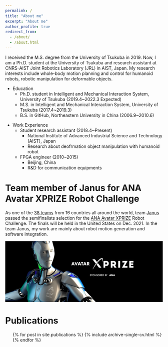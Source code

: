 ```yaml
---
permalink: /
title: "About me"
excerpt: "About me"
author_profile: true
redirect_from: 
  - /about/
  - /about.html
---
```


I received the M.S. degree from the University of Tsukuba in 2019. Now, I am a Ph.D. student at the University of Tsukuba and research assistant at CNRS-AIST Joint Robotics Laboratory (JRL) in AIST, Japan. My research interests include whole-body motion planning and control for humanoid robots, robotic manipulation for deformable objects.
- Education
    * Ph.D. student in Intelligent and Mechanical Interaction System, University of Tsukuba (2019.4~2022.3 Expected)
    * M.S. in Intelligent and Mechanical Interaction System, University of Tsukuba (2017.4~2019.3)
    * B.S. in GitHub, Northeastern University in China (2006.9~2010.6)
* Work Experience
    * Student research assistant (2018.4~Present) 
        * National Institute of Advanced Industrial Science and Technology (AIST), Japan
        * Research about deofrmation object manipulation with humanoid robot 
    * FPGA engineer (2010~2015)
        * Beijing, China
        * R&D for communication equipments
     
Team member of Janus for ANA Avatar XPRIZE Robot Challenge
======
As one of the [38 teams](https://www.xprize.org/prizes/avatar/articles/38-semifinalist-teams-from-16-countries-aim-to-create-an-avatar-system) from 16 countries all around the world, team [Janus](https://unit.aist.go.jp/jrl-2/en/projects/janus/team-janus.html) passed the semifinalists selection for the [ANA Avatar XPRIZE](https://www.xprize.org/home) Robot Challenge. The finals will be held in the United States on Dec. 2021. In the team Janus, my work are mainly about robot motion generation and software integration.

![ana_avatar](/images/ana-avatar.png)

Publications
======

  <ul>{% for post in site.publications %}
    {% include archive-single-cv.html %}
  {% endfor %}</ul>
     
<!--Getting started-->
<!--======-->
<!--1. Register a GitHub account if you don't have one and confirm your e-mail (required!)-->
<!--1. Fork [this repository](https://github.com/academicpages/academicpages.github.io) by clicking the "fork" button in the top right. -->
<!--1. Go to the repository's settings (rightmost item in the tabs that start with "Code", should be below "Unwatch"). Rename the repository "[your GitHub username].github.io", which will also be your website's URL.-->
<!--1. Set site-wide configuration and create content & metadata (see below -- also see [this set of diffs](http://archive.is/3TPas) showing what files were changed to set up [an example site](https://getorg-testacct.github.io) for a user with the username "getorg-testacct")-->
<!--1. Upload any files (like PDFs, .zip files, etc.) to the files/ directory. They will appear at https://[your GitHub username].github.io/files/example.pdf.  -->
<!--1. Check status by going to the repository settings, in the "GitHub pages" section-->

<!--Site-wide configuration-->
<!---------->
<!--The main configuration file for the site is in the base directory in [_config.yml](https://github.com/academicpages/academicpages.github.io/blob/master/_config.yml), which defines the content in the sidebars and other site-wide features. You will need to replace the default variables with ones about yourself and your site's github repository. The configuration file for the top menu is in [_data/navigation.yml](https://github.com/academicpages/academicpages.github.io/blob/master/_data/navigation.yml). For example, if you don't have a portfolio or blog posts, you can remove those items from that navigation.yml file to remove them from the header. -->

<!--Create content & metadata-->
<!---------->
<!--For site content, there is one markdown file for each type of content, which are stored in directories like _publications, _talks, _posts, _teaching, or _pages. For example, each talk is a markdown file in the [_talks directory](https://github.com/academicpages/academicpages.github.io/tree/master/_talks). At the top of each markdown file is structured data in YAML about the talk, which the theme will parse to do lots of cool stuff. The same structured data about a talk is used to generate the list of talks on the [Talks page](https://academicpages.github.io/talks), each [individual page](https://academicpages.github.io/talks/2012-03-01-talk-1) for specific talks, the talks section for the [CV page](https://academicpages.github.io/cv), and the [map of places you've given a talk](https://academicpages.github.io/talkmap.html) (if you run this [python file](https://github.com/academicpages/academicpages.github.io/blob/master/talkmap.py) or [Jupyter notebook](https://github.com/academicpages/academicpages.github.io/blob/master/talkmap.ipynb), which creates the HTML for the map based on the contents of the _talks directory).-->

<!--**Markdown generator**-->

<!--I have also created [a set of Jupyter notebooks](https://github.com/academicpages/academicpages.github.io/tree/master/markdown_generator-->
<!--) that converts a CSV containing structured data about talks or presentations into individual markdown files that will be properly formatted for the academicpages template. The sample CSVs in that directory are the ones I used to create my own personal website at stuartgeiger.com. My usual workflow is that I keep a spreadsheet of my publications and talks, then run the code in these notebooks to generate the markdown files, then commit and push them to the GitHub repository.-->

<!--How to edit your site's GitHub repository-->
<!---------->
<!--Many people use a git client to create files on their local computer and then push them to GitHub's servers. If you are not familiar with git, you can directly edit these configuration and markdown files directly in the github.com interface. Navigate to a file (like [this one](https://github.com/academicpages/academicpages.github.io/blob/master/_talks/2012-03-01-talk-1.md) and click the pencil icon in the top right of the content preview (to the right of the "Raw | Blame | History" buttons). You can delete a file by clicking the trashcan icon to the right of the pencil icon. You can also create new files or upload files by navigating to a directory and clicking the "Create new file" or "Upload files" buttons. -->

<!--Example: editing a markdown file for a talk-->
<!--![Editing a markdown file for a talk](/images/editing-talk.png)-->

<!--For more info-->
<!---------->
<!--More info about configuring academicpages can be found in [the guide](https://academicpages.github.io/markdown/). The [guides for the Minimal Mistakes theme](https://mmistakes.github.io/minimal-mistakes/docs/configuration/) (which this theme was forked from) might also be helpful.-->
